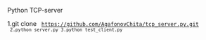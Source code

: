 Python TCP-server

1.git clone <code> https://github.com/AgafonovChita/tcp_server.py.git <code>
2.python server.py
3.python test_client.py

